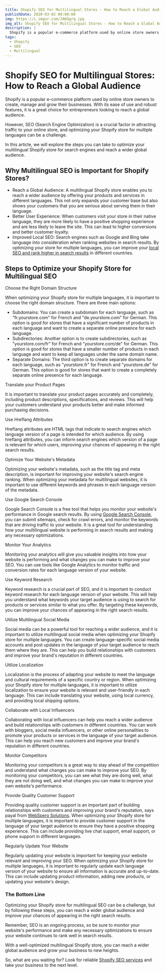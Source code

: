 ```yaml
---
title: Shopify SEO for Multilingual Stores - How to Reach a Global Audience
publishDate: 2020-03-02 00:00:00
img: https://i.imgur.com/JAKQgrq.jpg
img_alt: Shopify SEO for Multilingual Stores - How to Reach a Global Audience
description: |
  Shopify is a popular e-commerce platform used by online store owners to create, manage and grow their businesses.
tags:
  - Shopify
  - SEO
  - Multilingual
---
```


# Shopify SEO for Multilingual Stores: How to Reach a Global Audience


Shopify is a popular e-commerce platform used by online store owners to create, manage and grow their businesses. With its ease of use and robust features, it is a great choice for entrepreneurs looking to reach a global audience.

However, SEO (Search Engine Optimization) is a crucial factor in attracting traffic to your online store, and optimizing your Shopify store for multiple languages can be a challenge.

In this article, we will explore the steps you can take to optimize your multilingual Shopify store for search engines and reach a wider global audience.

Why Multilingual SEO is Important for Shopify Stores?
-----------------------------------------------------

*   Reach a Global Audience: A multilingual Shopify store enables you to reach a wider audience by offering your products and services in different languages. This not only expands your customer base but also shows your customers that you are serious about serving them in their language.
*   Better User Experience: When customers visit your store in their native language, they are more likely to have a positive shopping experience and are less likely to leave the site. This can lead to higher conversions and better customer loyalty.
*   Improved Local SEO: Search engines such as Google and Bing take language into consideration when ranking websites in search results. By optimizing your store for multiple languages, you can improve your [local SEO and rank higher in search results](https://www.google.com/url?q=https://moz.com/learn/seo/local-ranking-factors&sa=D&source=editors&ust=1681999959866368&usg=AOvVaw1zx-JEpD2YYppqEZiqcYMP) in different countries.

Steps to Optimize your Shopify Store for Multilingual SEO
---------------------------------------------------------

Choose the Right Domain Structure

When optimizing your Shopify store for multiple languages, it is important to choose the right domain structure. There are three main options:

*   Subdomains: You can create a subdomain for each language, such as "fr.yourstore.com" for French and "de.yourstore.com" for German. This option is good for stores that have a significant number of products in each language and want to create a separate online presence for each language.
*   Subdirectories: Another option is to create subdirectories, such as "yourstore.com/fr" for French and "yourstore.com/de" for German. This option is good for stores that have a smaller number of products in each language and want to keep all languages under the same domain name.
*   Separate Domains: The third option is to create separate domains for each language, such as "yourstore.fr" for French and "yourstore.de" for German. This option is good for stores that want to create a completely separate online presence for each language.

Translate your Product Pages

It is important to translate your product pages accurately and completely, including product descriptions, specifications, and reviews. This will help your customers understand your products better and make informed purchasing decisions.

Use Hreflang Attributes

Hreflang attributes are HTML tags that indicate to search engines which language version of a page is intended for which audience. By using hreflang attributes, you can inform search engines which version of a page is relevant for which users, improving your chances of appearing in the right search results.

Optimize Your Website's Metadata

Optimizing your website's metadata, such as the title tag and meta description, is important for improving your website's search engine ranking. When optimizing your metadata for multilingual websites, it is important to use different keywords and phrases in each language version of the metadata.

Use Google Search Console

Google Search Console is a free tool that helps you monitor your website's performance in Google search results. By using [Google Search Console](https://www.google.com/url?q=https://www.searchenginejournal.com/google-search-console-guide/209318/&sa=D&source=editors&ust=1681999959870180&usg=AOvVaw0uSxCezl9opvJwvg1y6xXx), you can submit sitemaps, check for crawl errors, and monitor the keywords that are driving traffic to your website. It is a great tool for understanding how your multilingual website is performing in search results and making any necessary optimizations.

Monitor Your Analytics

Monitoring your analytics will give you valuable insights into how your website is performing and what changes you can make to improve your SEO. You can use tools like Google Analytics to monitor traffic and conversion rates for each language version of your website.

Use Keyword Research

Keyword research is a crucial part of SEO, and it is important to conduct keyword research for each language version of your website. This will help you understand what keywords your target audience is using to search for products or services similar to what you offer. By targeting these keywords, you can improve your chances of appearing in the right search results.

Utilize Multilingual Social Media

Social media can be a powerful tool for reaching a wider audience, and it is important to utilize multilingual social media when optimizing your Shopify store for multiple languages. You can create language-specific social media accounts and post updates in the language of your target audience to reach them where they are. This can help you build relationships with customers and improve your brand's reputation in different countries.

Utilize Localization

Localization is the process of adapting your website to meet the language and cultural requirements of a specific country or region. When optimizing your Shopify store for multiple languages, it is important to utilize localization to ensure your website is relevant and user-friendly in each language. This can include translating your website, using local currency, and providing local shipping options.

Collaborate with Local Influencers

Collaborating with local influencers can help you reach a wider audience and build relationships with customers in different countries. You can work with bloggers, social media influencers, or other online personalities to promote your products or services in the language of your target audience. This can help you reach new customers and improve your brand's reputation in different countries.

Monitor Competitors

Monitoring your competitors is a great way to stay ahead of the competition and understand what changes you can make to improve your SEO. By monitoring your competitors, you can see what they are doing well, what they are not doing well, and what changes you can make to improve your own website's performance.

Provide Quality Customer Support

Providing quality customer support is an important part of building relationships with customers and improving your brand's reputation, says payal from [WebSpero Solutions](https://www.google.com/url?q=https://www.webspero.com/&sa=D&source=editors&ust=1681999959873470&usg=AOvVaw2eTk85cJiCc5aRbu6b37CO). When optimizing your Shopify store for multiple languages, it is important to provide customer support in the language of your target audience to ensure they have a positive shopping experience. This can include providing live chat support, email support, or phone support in different languages.

Regularly Update Your Website

Regularly updating your website is important for keeping your website relevant and improving your SEO. When optimizing your Shopify store for multiple languages, it is important to regularly update each language version of your website to ensure all information is accurate and up-to-date. This can include updating product information, adding new products, or updating your website's design.

### The Bottom Line

Optimizing your Shopify store for multilingual SEO can be a challenge, but by following these steps, you can reach a wider global audience and improve your chances of appearing in the right search results.

Remember, SEO is an ongoing process, so be sure to monitor your website's performance and make any necessary optimizations to ensure your website continues to rank well in search results.

With a well-optimized multilingual Shopify store, you can reach a wider global audience and grow your business to new heights.

So, what are you waiting for? Look for reliable [Shopify SEO services](https://www.google.com/url?q=https://www.webspero.com/shopify-seo-agency/&sa=D&source=editors&ust=1681999959875573&usg=AOvVaw1hdWmmvMqAy6vDJvSBQb-F) and take your business to the next level.
